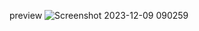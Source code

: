 preview
![Screenshot 2023-12-09 090259](https://github.com/sacar6t9/dynamic-table-with-data-fetching/assets/101989036/38448584-f4cc-4057-9347-d6068bf6d9ed)
